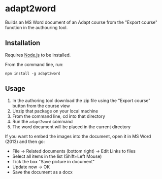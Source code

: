 # adapt2word

Builds an MS Word document of an Adapt course from the "Export course" function in the authouring tool.

## Installation

Requires [Node.js](http://nodejs.org) to be installed.

From the command line, run:
```
npm install -g adapt2word
```

## Usage

1. In the authoring tool download the zip file using the "Export course" button from the course view
2. Unzip that package on your local machine
3. From the command line, cd into that directory
4. Run the `adapt2word` command
5. The word document will be placed in the current directory

If you want to embed the images into the document, open it in MS Word (2013) and then go:
* File -> Related documents (bottom right) -> Edit Links to files
* Select all items in the list (Shift+Left Mouse)
* Tick the box "Save picture in document"
* Update now -> OK
* Save the document as a docx
